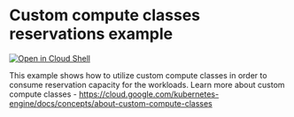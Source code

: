 # Custom compute classes reservations example

[![Open in Cloud Shell](https://gstatic.com/cloudssh/images/open-btn.svg)](https://ssh.cloud.google.com/cloudshell/editor?cloudshell_git_repo=https://github.com/GoogleCloudPlatform/kubernetes-engine-samples&cloudshell_workspace=autoscaling/custom-compute-classes/reservations)

This example shows how to utilize custom compute classes in order to consume reservation capacity for the workloads.
Learn more about custom compute classes - https://cloud.google.com/kubernetes-engine/docs/concepts/about-custom-compute-classes
